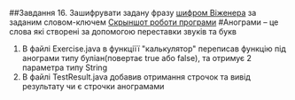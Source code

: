 ##Завдання
16. Зашифрувати задану фразу [шифром Віженера](https://uk.wikipedia.org/wiki/%D0%A8%D0%B8%D1%84%D1%80_%D0%92%D1%96%D0%B6%D0%B5%D0%BD%D0%B5%D1%80%D0%B0) за заданим словом-ключем
[Скрыншот роботи програми](https://github.com/ppc-ntu-khpi/java-methods-DanyloDonets/blob/master/image_2022-02-04_15-58-17.png)
#Анограми – це слова які створені за допомогою переставки звуків та букв
1. В файлі Exercise.java в функціїї "калькулятор" переписав функцію під анограми типу буліан(повертає true або false), та отримує 2 параметра типу String
2. В файлі TestResult.java добавив отримання строчок та вивід результату чи є строчки анограмами

